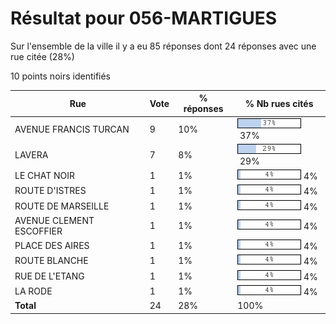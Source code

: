 # Résultat pour 056-MARTIGUES

Sur l'ensemble de la ville il y a eu 85 réponses dont 24 réponses avec une rue citée (28%)

10 points noirs identifiés

| Rue | Vote | % réponses | % Nb rues cités|
|-----|------|------------|----------------|
| AVENUE FRANCIS TURCAN | 9 | 10% | <img src="../../img/bar_37.gif" />&nbsp;37%|
| LAVERA | 7 | 8% | <img src="../../img/bar_29.gif" />&nbsp;29%|
| LE CHAT NOIR | 1 | 1% | <img src="../../img/bar_4.gif" />&nbsp;4%|
| ROUTE D'ISTRES | 1 | 1% | <img src="../../img/bar_4.gif" />&nbsp;4%|
| ROUTE DE MARSEILLE | 1 | 1% | <img src="../../img/bar_4.gif" />&nbsp;4%|
| AVENUE CLEMENT ESCOFFIER | 1 | 1% | <img src="../../img/bar_4.gif" />&nbsp;4%|
| PLACE DES AIRES | 1 | 1% | <img src="../../img/bar_4.gif" />&nbsp;4%|
| ROUTE BLANCHE | 1 | 1% | <img src="../../img/bar_4.gif" />&nbsp;4%|
| RUE DE L'ETANG | 1 | 1% | <img src="../../img/bar_4.gif" />&nbsp;4%|
| LA RODE | 1 | 1% | <img src="../../img/bar_4.gif" />&nbsp;4%|
| **Total** | 24 | 28% | 100%|
